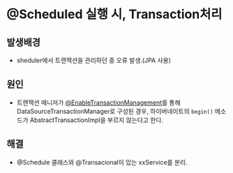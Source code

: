# @Scheduled 실행 시, Transaction처리

## 발생배경 <a href="#undefined" id="undefined"></a>

* sheduler에서 트랜잭션을 관리하던 중 오류 발생.(JPA 사용)

## 원인

* 트랜잭션 매니저가 [@EnableTransactionManagement](https://github.com/EnableTransactionManagement)를 통해 DataSourceTransactionManager로 구성된 경우, 하이버네이트의 `begin()` 메소드가 AbstractTransactionImpl을 부르지 않는다고 한다.

## 해결

* @Schedule 클래스와 @Transacional이 있는 xxService를 분리.
